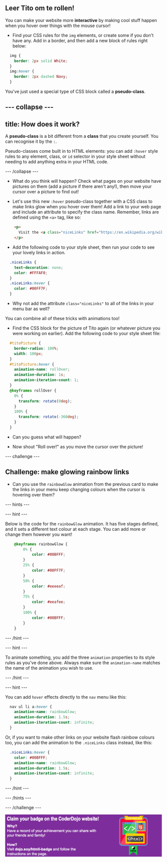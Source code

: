 ## Leer Tito om te rollen!

You can make your website more **interactive** by making cool stuff happen when you hover over things with the mouse cursor!

+ Find your CSS rules for the `img` elements, or create some if you don't have any. Add in a border, and then add a new block of rules right below:

```css
  img {
    border: 2px solid White;
  }
  img:hover {
    border: 2px dashed Navy;
  }
```

You've just used a special type of CSS block called a **pseudo-class**.

## \--- collapse \---

## title: How does it work?

A **pseudo-class** is a bit different from a **class** that you create yourself. You can recognise it by the `:`.

Pseudo-classes come built in to HTML elements: you can add `:hover` style rules to any element, class, or `id` selector in your style sheet without needing to add anything extra in your HTML code.

\--- /collapse \---

+ What do you think will happen? Check what pages on your website have pictures on them (add a picture if there aren't any!), then move your cursor over a picture to find out!

+ Let's use this new `:hover` pseudo-class together with a CSS class to make links glow when you hover over them! Add a link to your web page and include an attribute to specify the class name. Remember, links are defined using the `<a>` tag, like so:

```html
    <p>
      Visit the <a class="niceLinks" href="https://en.wikipedia.org/wiki/Ireland">Wikipedia page</a> to learn even more about Ireland!
    </p>
```

+ Add the following code to your style sheet, then run your code to see your lovely links in action.

```css
  .niceLinks {
    text-decoration: none;
    color: #FFFAF0;
  }
  .niceLinks:hover {
    color: #00FF7F;
  }
```

+ Why not add the attribute `class="niceLinks"` to all of the links in your menu bar as well?

You can combine all of these tricks with animations too!

+ Find the CSS block for the picture of Tito again (or whatever picture you were working on earlier). Add the following code to your style sheet file:

```css
  #titoPicture {
    border-radius: 100%;
    width: 100px;
  }
  #titoPicture:hover {
    animation-name: rollOver;
    animation-duration: 1s;
    animation-iteration-count: 1;
  }
  @keyframes rollOver {
    0% {
      transform: rotate(0deg);
    }
    100% {
      transform: rotate(-360deg);
    }
  }
```

+ Can you guess what will happen?

+ Now shout "Roll over!" as you move the cursor over the picture!

\--- challenge \---

## Challenge: make glowing rainbow links

+ Can you use the `rainbowGlow` animation from the previous card to make the links in your menu keep changing colours when the cursor is hovering over them?

\--- hints \---

\--- hint \---

Below is the code for the `rainbowGlow` animation. It has five stages defined, and it sets a different text colour at each stage. You can add more or change them however you want!

```css
    @keyframes rainbowGlow {
        0% {
            color: #00BFFF;
        }
        25% {
            color: #00FF7F;
        }
        50% {
            color: #eeeeaf;
        }
        75% {
            color: #eeafee;
        }
        100% {
            color: #00BFFF;
        }
    }
```

\--- /hint \---

\--- hint \---

To animate something, you add the three `animation` properties to its style rules as you've done above. Always make sure the `animation-name` matches the name of the animation you wish to use.

\--- /hint \---

\--- hint \---

You can add `hover` effects directly to the `nav` menu like this:

```css
  nav ul li a:hover {
    animation-name: rainbowGlow;
    animation-duration: 1.5s;
    animation-iteration-count: infinite;
  }
```

Or, if you want to make other links on your website flash rainbow colours too, you can add the animation to the `.niceLinks` class instead, like this:

```css
  .niceLinks:hover {
    color: #00BFFF;
    animation-name: rainbowGlow;
    animation-duration: 1.5s;
    animation-iteration-count: infinite;
  }
```

\--- /hint \---

\--- /hints \---

\--- /challenge \---

![](images/badge-footer-image-html-intermed.png)